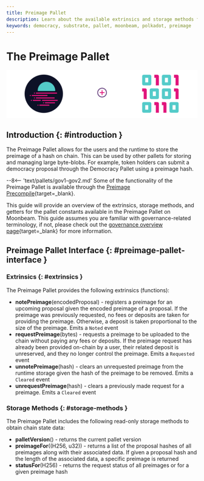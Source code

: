 ```yaml
---
title: Preimage Pallet
description: Learn about the available extrinsics and storage methods for the Preimage Pallet on Moonbeam, which are used to store and manage on-chain preimages.
keywords: democracy, substrate, pallet, moonbeam, polkadot, preimage
---
```


# The Preimage Pallet

![Preimage Moonbeam Banner](/images/builders/pallets-precompiles/pallets/preimage-banner.png)

## Introduction {: #introduction }

The Preimage Pallet allows for the users and the runtime to store the preimage of a hash on chain. This can be used by other pallets for storing and managing large byte-blobs. For example, token holders can submit a democracy proposal through the Democracy Pallet using a preimage hash. 

--8<-- 'text/pallets/gov1-gov2.md'
Some of the functionality of the Preimage Pallet is available through the [Preimage Precompile](/builders/pallets-precompiles/precompiles/preimage/){target=_blank}. 

This guide will provide an overview of the extrinsics, storage methods, and getters for the pallet constants available in the Preimage Pallet on Moonbeam. This guide assumes you are familiar with governance-related terminology, if not, please check out the [governance overview page](/learn/features/governance/#governance-v2){target=_blank} for more information.

## Preimage Pallet Interface {: #preimage-pallet-interface }

### Extrinsics {: #extrinsics }

The Preimage Pallet provides the following extrinsics (functions):

- **notePreimage**(encodedProposal) - registers a preimage for an upcoming proposal given the encoded preimage of a proposal. If the preimage was previously requested, no fees or deposits are taken for providing the preimage. Otherwise, a deposit is taken proportional to the size of the preimage. Emits a `Noted` event
- **requestPreimage**(bytes) - requests a preimage to be uploaded to the chain without paying any fees or deposits. If the preimage request has already been provided on-chain by a user, their related deposit is unreserved, and they no longer control the preimage. Emits a `Requested` event
- **unnotePreimage**(hash) - clears an unrequested preimage from the runtime storage given the hash of the preimage to be removed. Emits a `Cleared` event
- **unrequestPreimage**(hash) - clears a previously made request for a preimage. Emits a `Cleared` event

### Storage Methods {: #storage-methods }

The Preimage Pallet includes the following read-only storage methods to obtain chain state data:

- **palletVersion**() - returns the current pallet version
- **preimageFor**((H256, u32)) - returns a list of the proposal hashes of all preimages along with their associated data. If given a proposal hash and the length of the associated data, a specific preimage is returned
- **statusFor**(H256) - returns the request status of all preimages or for a given preimage hash 
